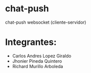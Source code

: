 # chat-push
chat-push websocket (cliente-servidor)

# Integrantes:
<ul>
<li>Carlos Andres Lopez Giraldo</li>
<li>Jhonier Pineda Quintero</li>
<li>Richard Murillo Arboleda</li>
</ul>



